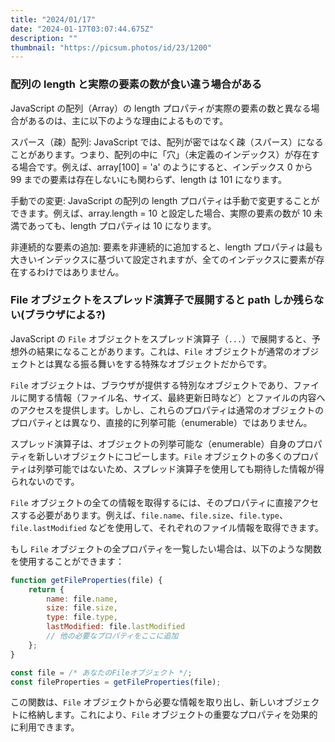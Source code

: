 ```yaml
---
title: "2024/01/17"
date: "2024-01-17T03:07:44.675Z"
description: ""
thumbnail: "https://picsum.photos/id/23/1200"
---
```


### 配列の length と実際の要素の数が食い違う場合がある

JavaScript の配列（Array）の length プロパティが実際の要素の数と異なる場合があるのは、主に以下のような理由によるものです。

スパース（疎）配列: JavaScript では、配列が密ではなく疎（スパース）になることがあります。つまり、配列の中に「穴」（未定義のインデックス）が存在する場合です。例えば、array[100] = 'a' のようにすると、インデックス 0 から 99 までの要素は存在しないにも関わらず、length は 101 になります。

手動での変更: JavaScript の配列の length プロパティは手動で変更することができます。例えば、array.length = 10 と設定した場合、実際の要素の数が 10 未満であっても、length プロパティは 10 になります。

非連続的な要素の追加: 要素を非連続的に追加すると、length プロパティは最も大きいインデックスに基づいて設定されますが、全てのインデックスに要素が存在するわけではありません。

### File オブジェクトをスプレッド演算子で展開すると path しか残らない(ブラウザによる?)

JavaScript の `File` オブジェクトをスプレッド演算子（`...`）で展開すると、予想外の結果になることがあります。これは、`File` オブジェクトが通常のオブジェクトとは異なる振る舞いをする特殊なオブジェクトだからです。

`File` オブジェクトは、ブラウザが提供する特別なオブジェクトであり、ファイルに関する情報（ファイル名、サイズ、最終更新日時など）とファイルの内容へのアクセスを提供します。しかし、これらのプロパティは通常のオブジェクトのプロパティとは異なり、直接的に列挙可能（enumerable）ではありません。

スプレッド演算子は、オブジェクトの列挙可能な（enumerable）自身のプロパティを新しいオブジェクトにコピーします。`File` オブジェクトの多くのプロパティは列挙可能ではないため、スプレッド演算子を使用しても期待した情報が得られないのです。

`File` オブジェクトの全ての情報を取得するには、そのプロパティに直接アクセスする必要があります。例えば、`file.name`、`file.size`、`file.type`、`file.lastModified` などを使用して、それぞれのファイル情報を取得できます。

もし `File` オブジェクトの全プロパティを一覧したい場合は、以下のような関数を使用することができます：

```javascript
function getFileProperties(file) {
    return {
        name: file.name,
        size: file.size,
        type: file.type,
        lastModified: file.lastModified
        // 他の必要なプロパティをここに追加
    };
}

const file = /* あなたのFileオブジェクト */;
const fileProperties = getFileProperties(file);
```

この関数は、`File` オブジェクトから必要な情報を取り出し、新しいオブジェクトに格納します。これにより、`File` オブジェクトの重要なプロパティを効果的に利用できます。
